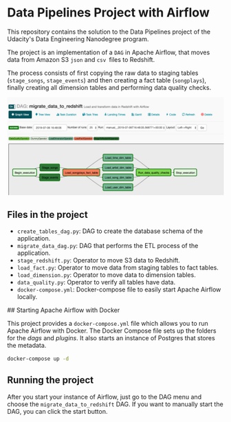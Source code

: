 # Data Pipelines Project with Airflow

This repository contains the solution to the Data Pipelines project
of the Udacity's Data Engineering Nanodegree program.  

The project is an implementation of a `DAG` in Apache Airflow, that 
moves data from Amazon S3 `json` and `csv `files to Redshift.    

The process consists of first copying the raw data to staging tables 
(`stage_songs`, `stage_events`) and then creating a fact table 
(`songplays`), finally creating all dimension tables and performing 
data quality checks.   

![ETL Process](images/executed-pipeline.png)

## Files in the project

- `create_tables_dag.py`: DAG to create the database schema of the application. 
- `migrate_data_dag.py`: DAG that performs the ETL process of the application.
- `stage_redshift.py`: Operator to move S3 data to Redshift. 
- `load_fact.py`: Operator to move data from staging tables to fact tables.
- `load_dimension.py`: Operator to move data to dimension tables.
- `data_quality.py`: Operator to verify all tables have data.
- `docker-compose.yml`: Docker-compose file to easily start Apache Airflow locally.

## Starting Apache Airflow with Docker

This project provides a `docker-compose.yml` file which allows you to run
Apache Airflow with Docker. The Docker Compose file sets up the folders 
for the _dags_ and _plugins_. It also starts an instance of Postgres
that stores the metadata.

```bash
docker-compose up -d
```

## Running the project

After you start your instance of Airflow, just go to the DAG menu and choose the 
`migrate_data_to_redshift` DAG. If you want to manually start the DAG, you can 
click the start button. 


